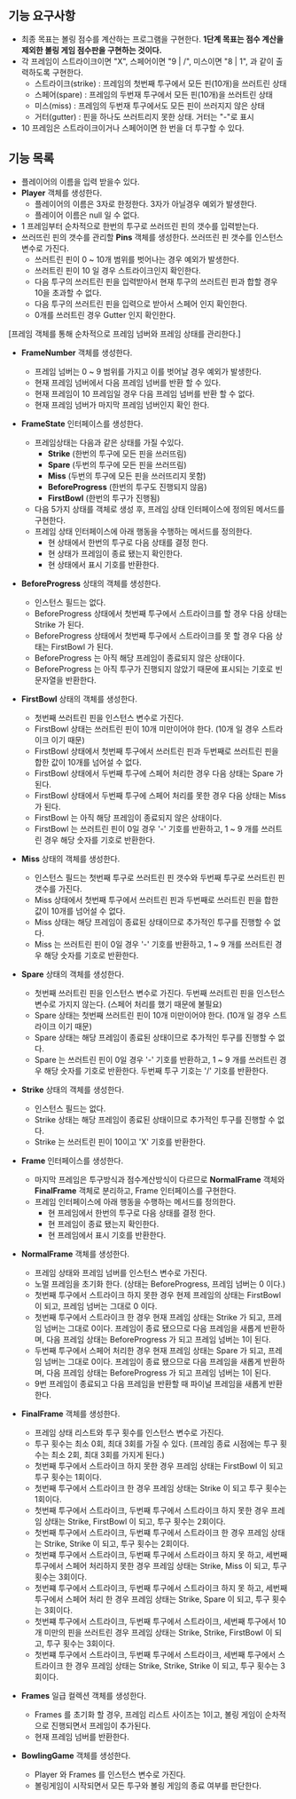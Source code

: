 ## 기능 요구사항
- 최종 목표는 볼링 점수를 계산하는 프로그램을 구현한다. **1단계 목표는 점수 계산을 제외한 볼링 게임 점수판을 구현하는 것이다.**
- 각 프레임이 스트라이크이면 "X", 스페어이면 "9 | /", 미스이면 "8 | 1", 과 같이 출력하도록 구현한다.
    - 스트라이크(strike) : 프레임의 첫번째 투구에서 모든 핀(10개)을 쓰러트린 상태
    - 스페어(spare) : 프레임의 두번재 투구에서 모든 핀(10개)을 쓰러트린 상태
    - 미스(miss) : 프레임의 두번재 투구에서도 모든 핀이 쓰러지지 않은 상태
    - 거터(gutter) : 핀을 하나도 쓰러트리지 못한 상태. 거터는 "-"로 표시
- 10 프레임은 스트라이크이거나 스페어이면 한 번을 더 투구할 수 있다.


## 기능 목록
- 플레이어의 이름을 입력 받을수 있다.
- **Player** 객체를 생성한다.
    - 플레이어의 이름은 3자로 한정한다. 3자가 아닐경우 예외가 발생한다.
    - 플레이어 이름은 null 일 수 없다.
- 1 프레임부터 순차적으로 한번의 투구로 쓰러뜨린 핀의 갯수를 입력받는다.
- 쓰러뜨린 핀의 갯수를 관리할 **Pins** 객체를 생성한다. 쓰러뜨린 핀 갯수를 인스턴스 변수로 가진다.
    - 쓰러트린 핀이 0 ~ 10개 범위를 벗어나는 경우 예외가 발생한다.
    - 쓰러트린 핀이 10 일 경우 스트라이크인지 확인한다.
    - 다음 투구의 쓰러트린 핀을 입력받아서 현재 투구의 쓰러트린 핀과 합할 경우 10을 초과할 수 없다.
    - 다음 투구의 쓰러트린 핀을 입력으로 받아서 스페어 인지 확인한다.
    - 0개를 쓰러트린 경우 Gutter 인지 확인한다.

[프레임 객체를 통해 순차적으로 프레임 넘버와 프레임 상태를 관리한다.]
- **FrameNumber** 객체를 생성한다.
    - 프레임 넘버는 0 ~ 9 범위를 가지고 이를 벗어날 경우 예외가 발생한다.
    - 현재 프레임 넘버에서 다음 프레임 넘버를 반환 할 수 있다.
    - 현재 프레임이 10 프레임일 경우 다음 프레임 넘버를 반환 할 수 없다.
    - 현재 프레임 넘버가 마지막 프레임 넘버인지 확인 한다.

- **FrameState** 인터페이스를 생성한다.
    - 프레임상태는 다음과 같은 상태를 가질 수있다.
        - **Strike** (한번의 투구에 모든 핀을 쓰러뜨림)
        - **Spare** (두번의 투구에 모든 핀을 쓰러뜨림)
        - **Miss** (두번의 투구에 모든 핀을 쓰러뜨리지 못함)
        - **BeforeProgress** (한번의 투구도 진행되지 않음)
        - **FirstBowl** (한번의 투구가 진행됨)
    - 다음 5가지 상태를 객체로 생성 후, 프레임 상태 인터페이스에 정의된 메서드를 구현한다.
    - 프레임 상태 인터페이스에 아래 행동을 수행하는 메서드를 정의한다.
        - 현 상태에서 한번의 투구로 다음 상태를 결정 한다.
        - 현 상태가 프레임이 종료 됐는지 확인한다.
        - 현 상태에서 표시 기호를 반환한다.
- **BeforeProgress** 상태의 객체를 생성한다.
    - 인스턴스 필드는 없다.
    - BeforeProgress 상태에서 첫번째 투구에서 스트라이크를 할 경우 다음 상태는 Strike 가 된다.
    - BeforeProgress 상태에서 첫번째 투구에서 스트라이크를 못 할 경우 다음 상태는 FirstBowl 가 된다.
    - BeforeProgress 는 아직 해당 프레임이 종료되지 않은 상태이다.
    - BeforeProgress 는 아직 투구가 진행되지 않았기 때문에 표시되는 기호로 빈 문자열을 반환한다.
- **FirstBowl** 상태의 객체를 생성한다.
    - 첫번째 쓰러트린 핀을 인스턴스 변수로 가진다.
    - FirstBowl 상태는 쓰러트린 핀이 10개 미만이어야 한다. (10개 일 경우 스트라이크 이기 때문)
    - FirstBowl 상태에서 첫번째 투구에서 쓰러트린 핀과 두번째로 쓰러트린 핀을 합한 값이 10개를 넘어설 수 없다.
    - FirstBowl 상태에서 두번째 투구에 스페어 처리한 경우 다음 상태는 Spare 가 된다.
    - FirstBowl 상태에서 두번째 투구에 스페어 처리를 못한 경우 다음 상태는 Miss 가 된다.
    - FirstBowl 는 아직 해당 프레임이 종료되지 않은 상태이다.
    - FirstBowl 는 쓰러트린 핀이 0일 경우 '-' 기호를 반환하고, 1 ~ 9 개를 쓰러트린 경우 해당 숫자를 기호로 반환한다.
- **Miss** 상태의 객체를 생성한다.
    - 인스턴스 필드는 첫번째 투구로 쓰러트린 핀 갯수와 두번째 투구로 쓰러트린 핀 갯수를 가진다.
    - Miss 상태에서 첫번째 투구에서 쓰러트린 핀과 두번째로 쓰러트린 핀을 합한 값이 10개를 넘어설 수 없다.
    - Miss 상태는 해당 프레임이 종료된 상태이므로 추가적인 투구를 진행할 수 없다.
    - Miss 는 쓰러트린 핀이 0일 경우 '-' 기호를 반환하고, 1 ~ 9 개를 쓰러트린 경우 해당 숫자를 기호로 반환한다.
- **Spare** 상태의 객체를 생성한다.
    - 첫번째 쓰러트린 핀을 인스턴스 변수로 가진다. 두번째 쓰러트린 핀을 인스턴스 변수로 가지지 않는다. (스페어 처리를 했기 때문에 불필요)
    - Spare 상태는 첫번째 쓰러트린 핀이 10개 미만이어야 한다. (10개 일 경우 스트라이크 이기 때문)
    - Spare 상태는 해당 프레임이 종료된 상태이므로 추가적인 투구를 진행할 수 없다.
    - Spare 는 쓰러트린 핀이 0일 경우 '-' 기호를 반환하고, 1 ~ 9 개를 쓰러트린 경우 해당 숫자를 기호로 반환한다. 두번째 투구 기호는 '/' 기호를 반환한다.
- **Strike** 상태의 객체를 생성한다.
    - 인스턴스 필드는 없다.
    - Strike 상태는 해당 프레임이 종료된 상태이므로 추가적인 투구를 진행할 수 없다.
    - Strike 는 쓰러트린 핀이 10이고 'X' 기호를 반환한다.
- **Frame** 인터페이스를 생성한다.
    - 마지막 프레임은 투구방식과 점수계산방식이 다르므로 **NormalFrame** 객체와 **FinalFrame** 객체로 분리하고, Frame 인터페이스를 구현한다.
    - 프레임 인터페이스에 아래 행동을 수행하는 메서드를 정의한다.
        - 현 프레임에서 한번의 투구로 다음 상태를 결정 한다.
        - 현 프레임이 종료 됐는지 확인한다.
        - 현 프레임에서 표시 기호를 반환한다.
- **NormalFrame** 객체를 생성한다.
    - 프레임 상태와 프레임 넘버를 인스턴스 변수로 가진다.
    - 노멀 프레임을 초기화 한다. (상태는 BeforeProgress, 프레임 넘버는 0 이다.)
    - 첫번째 투구에서 스트라이크 하지 못한 경우 현제 프레임의 상태는 FirstBowl 이 되고, 프레임 넘버는 그대로 0 이다.
    - 첫번째 투구에서 스트라이크 한 경우 현재 프레임 상태는 Strike 가 되고, 프레임 넘버는 그대로 0이다. 프레임이 종료 됐으므로 다음 프레임을 새롭게 반환하며, 다음 프레임 상태는 BeforeProgress 가 되고 프레임 넘버는 1이 된다.
    - 두번째 투구에서 스페어 처리한 경우 현재 프레임 상태는 Spare 가 되고, 프레임 넘버는 그대로 0이다. 프레임이 종료 됐으므로 다음 프레임을 새롭게 반환하며, 다음 프레임 상태는 BeforeProgress 가 되고 프레임 넘버는 1이 된다.
    - 9번 프레임이 종료되고 다음 프레임을 반환할 때 파이널 프레임을 새롭게 반환한다.
- **FinalFrame** 객체를 생성한다.
    - 프레임 상태 리스트와 투구 횟수를 인스턴스 변수로 가진다.
    - 투구 횟수는 최소 0회, 최대 3회를 가질 수 있다. (프레임 종료 시점에는 투구 횟수는 최소 2회, 최대 3회를 가지게 된다.)
    - 첫번째 투구에서 스트라이크 하지 못한 경우 프레임 상태는 FirstBowl 이 되고 투구 횟수는 1회이다.
    - 첫번째 투구에서 스트라이크 한 경우 프레임 상태는 Strike 이 되고 투구 횟수는 1회이다.
    - 첫번째 투구에서 스트라이크, 두번째 투구에서 스트라이크 하지 못한 경우 프레임 상태는 Strike, FirstBowl 이 되고, 투구 횟수는 2회이다.
    - 첫번째 투구에서 스트라이크, 두번쨰 투구에서 스트라이크 한 경우 프레임 상태는 Strike, Strike 이 되고, 투구 횟수는 2회이다.
    - 첫번쨰 투구에서 스트라이크, 두번째 투구에서 스트라이크 하지 못 하고, 세번째 투구에서 스페어 처리하지 못한 경우 프레임 상태는 Strike, Miss 이 되고, 투구 횟수는 3회이다.
    - 첫번쨰 투구에서 스트라이크, 두번째 투구에서 스트라이크 하지 못 하고, 세번째 투구에서 스페어 처리 한 경우 프레임 상태는 Strike, Spare 이 되고, 투구 횟수는 3회이다.
    - 첫번쨰 투구에서 스트라이크, 두번째 투구에서 스트라이크, 세번째 투구에서 10 개 미만의 핀을 쓰러트린 경우 프레임 상태는 Strike, Strike, FirstBowl 이 되고, 투구 횟수는 3회이다.
    - 첫번쨰 투구에서 스트라이크, 두번째 투구에서 스트라이크, 세번째 투구에서 스트라이크 한 경우 프레임 상태는 Strike, Strike, Strike 이 되고, 투구 횟수는 3회이다.
- **Frames** 일급 컬렉션 객체를 생성한다.
    - Frames 를 초기화 할 경우, 프레임 리스트 사이즈는 1이고, 볼링 게임이 순차적으로 진행되면서 프레임이 추가된다.
    - 현재 프레임 넘버를 반환한다.
- **BowlingGame** 객체를 생성한다.
    - Player 와 Frames 를 인스턴스 변수로 가진다.
    - 볼링게임이 시작되면서 모든 투구와 볼링 게임의 종료 여부를 판단한다.